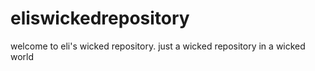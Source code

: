 # eliswickedrepository
welcome to eli's wicked repository. just a wicked repository in a wicked world
